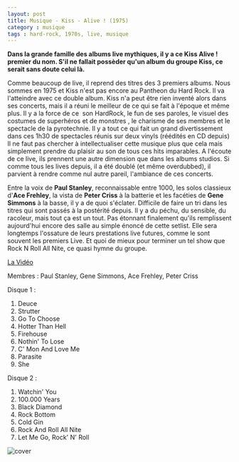 ```yaml
---
layout: post
title: Musique - Kiss - Alive ! (1975)
category : musique
tags : hard-rock, 1970s, live, musique
---
```

**Dans la grande famille des albums live mythiques, il y a ce Kiss Alive ! premier du nom. S'il ne fallait possèder qu'un album du groupe Kiss, ce serait sans doute celui là.**

Comme beaucoup de live, il reprend des titres des 3 premiers albums. Nous sommes en 1975 et Kiss n'est pas encore au Pantheon du Hard Rock. Il va l'atteindre avec ce double album. Kiss n'a peut être rien inventé alors dans ses concerts, mais il a réuni le meilleur de ce qui se fait à l'époque et même plus. Il y a la force de ce  son HardRock, le fun de ses paroles, le visuel des costumes de superhéros et de monstres , le charisme de ses membres et le spectacle de la pyrotechnie. Il y a tout ce qui fait un grand divertissement dans ces 1h30 de spectacles réunis sur deux vinyls (réédités en CD depuis) Il ne faut pas chercher à intellectualiser cette musique plus que cela mais simplement prendre du plaisir au son de tous ces hits imparables. A l'écoute de ce live, ils prennent une autre dimension que dans les albums studios. Si comme tous les lives depuis, il a été doublé (et même overdubbed), il parvient à rendre comme nul autre pareil, l'ambiance de ces concerts.

Entre la voix de **Paul Stanley**, reconnaissable entre 1000, les solos classieux d'**Ace Frehley**, la vista de **Peter Criss** à la batterie et les facéties de **Gene Simmons** à la basse, il y a de quoi s'éclater. Difficile de faire un tri dans les titres qui sont passés à la postérité depuis. Il y a du péchu, du sensible, du racoleur, mais tout ça est un tout. Pas étonnant finalement qu'ils remplissent aujourd'hui encore des salle au simple énoncé de cette setlist. Elle sera longtemps l'ossature de leurs prestations live futures, comme le sont souvent les premiers Live. Et quoi de mieux pour terminer un tel show que Rock N Roll All Nite, ce quasi hymne du groupe.

[La Vidéo](https://www.youtube.com/watch?v=QKznSgnj9JU)
    
Membres : Paul Stanley, Gene Simmons, Ace Frehley, Peter Criss
    
Disque 1 : 
1. Deuce
2. Strutter
3. Go To Choose
4. Hotter Than Hell
5. Firehouse
6. Nothin' To Lose
7. C' Mon And Love Me
8. Parasite
9. She

Disque 2 : 

1. Watchin' You
2. 100.000 Years
3. Black Diamond
4. Rock Bottom
5. Cold Gin
6. Rock And Roll All Nite
7. Let Me Go, Rock' N' Roll




![cover](https://cheziceman.files.wordpress.com/2010/09/kissalive1.jpg)
